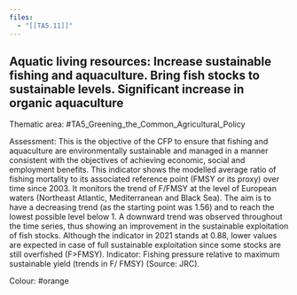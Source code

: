 ```yaml
---
files:
  - "[[TA5.11]]"
---
```

## Aquatic living resources: Increase sustainable fishing and aquaculture. Bring fish stocks to sustainable levels. Significant increase in organic aquaculture

Thematic area: #TA5_Greening_the_Common_Agricultural_Policy

Assessment: This is the objective of the CFP to ensure that fishing and aquaculture are environmentally sustainable and managed in a manner consistent with the objectives of achieving economic, social and employment benefits. This indicator shows the modelled average ratio of fishing mortality to its associated reference point (FMSY or its proxy) over time since 2003. It monitors the trend of F/FMSY at the level of European waters (Northeast Atlantic, Mediterranean and Black Sea). The aim is to have a decreasing trend (as the starting point was 1.56) and to reach the lowest possible level below 1. A downward trend was observed throughout the time series, thus showing an improvement in the sustainable exploitation of fish stocks. Although the indicator
in 2021 stands at 0.88, lower values are expected in case of full sustainable exploitation since some stocks are still overfished (F>FMSY). Indicator: Fishing pressure relative to maximum sustainable yield (trends in F/ FMSY) (Source: JRC).

Colour: #orange